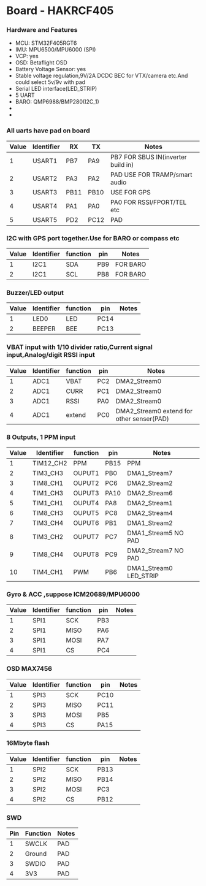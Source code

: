 # Board - HAKRCF405


### Hardware and Features

  - MCU: STM32F405RGT6
  - IMU: MPU6500/MPU6000 (SPI) 
  - VCP: yes
  - OSD: Betaflight OSD
  - Battery Voltage Sensor: yes
  - Stable voltage regulation,9V/2A DCDC BEC for VTX/camera etc.And could select 5v/9v with pad
  - Serial LED interface(LED_STRIP)
  - 5 UART 
  - BARO: QMP6988/BMP280(I2C_1)
  - 
  - 

### All uarts have pad on board 
| Value | Identifier   | RX   | TX   | Notes                                                                                       |
| ----- | ------------ | -----| -----| ------------------------------------------------------------------------------------------- |
| 1     | USART1       | PB7  |  PA9 |  PB7 FOR SBUS IN(inverter build in)                                                         |
| 2     | USART2       | PA3  |  PA2 |  PAD USE FOR TRAMP/smart audio                                                              |
| 3     | USART3       | PB11 |  PB10|  USE FOR GPS                                                                                |
| 4     | USART4       | PA1  |  PA0 |  PA0 FOR RSSI/FPORT/TEL etc                                                                 |
| 5     | USART5       | PD2  |  PC12|  PAD                                                                                        |


### I2C with GPS port together.Use for BARO or compass etc 
| Value | Identifier   | function |  pin   | Notes                                                                                 |
| ----- | ------------ | ---------| -------| ------------------------------------------------------------------------------------- |                                                                                      
| 1     | I2C1         |    SDA   |  PB9   | FOR BARO 
| 2     | I2C1         |    SCL   |  PB8   | FOR BARO


### Buzzer/LED output 
| Value | Identifier   | function |  pin   | Notes                                                                                 |
| ----- | ------------ | ---------| -------| ------------------------------------------------------------------------------------- |                                                                                      
| 1     | LED0         |    LED   |  PC14  | 
| 2     | BEEPER       |    BEE   |  PC13  | 


### VBAT input with 1/10 divider ratio,Current signal input,Analog/digit RSSI input
| Value | Identifier   | function  |  pin  | Notes                                                                                 |
| ----- | ------------ | ----------| ------| ------------------------------------------------------------------------------------- |                                                                                       
| 1     | ADC1         |    VBAT   |  PC2  |  DMA2_Stream0
| 2     | ADC1         |    CURR   |  PC1  |  DMA2_Stream0
| 3     | ADC1         |    RSSI   |  PA0  |  DMA2_Stream0
| 4     | ADC1         |    extend |  PC0  |  DMA2_Stream0 extend for other senser(PAD)


### 8 Outputs, 1 PPM input 
| Value | Identifier   | function  |  pin  | Notes                                                                                 |
| ----- | ------------ | ----------| ------| ------------------------------------------------------------------------------------- |                                                                                       
| 1     | TIM12_CH2    |    PPM    |  PB15 |  PPM
| 2     | TIM3_CH3     |    OUPUT1 |  PB0  |  DMA1_Stream7
| 3     | TIM8_CH1     |    OUPUT2 |  PC6  |  DMA2_Stream2
| 4     | TIM1_CH3     |    OUPUT3 |  PA10 |  DMA2_Stream6
| 5     | TIM1_CH1     |    OUPUT4 |  PA8  |  DMA2_Stream1
| 6     | TIM8_CH3     |    OUPUT5 |  PC8  |  DMA2_Stream4
| 7     | TIM3_CH4     |    OUPUT6 |  PB1  |  DMA1_Stream2
| 8     | TIM3_CH2     |    OUPUT7 |  PC7  |  DMA1_Stream5   NO PAD
| 9     | TIM8_CH4     |    OUPUT8 |  PC9  |  DMA2_Stream7   NO PAD
| 10    | TIM4_CH1     |    PWM    |  PB6  |  DMA1_Stream0   LED_STRIP


### Gyro & ACC ,suppose ICM20689/MPU6000
| Value | Identifier   | function |  pin   | Notes                                                                                 |
| ----- | ------------ | ---------| -------| ------------------------------------------------------------------------------------- |                                                                                      
| 1     | SPI1         |    SCK   |  PB3   | 
| 2     | SPI1         |    MISO  |  PA6   | 
| 3     | SPI1         |    MOSI  |  PA7   | 
| 4     | SPI1         |    CS    |  PC4   | 

### OSD MAX7456
| Value | Identifier   | function |  pin   | Notes                                                                                 |
| ----- | ------------ | ---------| -------| ------------------------------------------------------------------------------------- |                                                                                      
| 1     | SPI3         |    SCK   |  PC10  | 
| 2     | SPI3         |    MISO  |  PC11  | 
| 3     | SPI3         |    MOSI  |  PB5   | 
| 4     | SPI3         |    CS    |  PA15  |

### 16Mbyte flash
| Value | Identifier   | function |  pin   | Notes                                                                                 |
| ----- | ------------ | ---------| -------| ------------------------------------------------------------------------------------- |                                                                                      
| 1     | SPI2         |    SCK   |  PB13  | 
| 2     | SPI2         |    MISO  |  PB14  | 
| 3     | SPI2         |    MOSI  |  PC3   | 
| 4     | SPI2         |    CS    |  PB12  | 

### SWD
| Pin | Function       | Notes                                        |
| --- | -------------- | -------------------------------------------- |
| 1   | SWCLK          | PAD                                          |
| 2   | Ground         | PAD                                          |
| 3   | SWDIO          | PAD                                          |
| 4   | 3V3            | PAD                                          |







